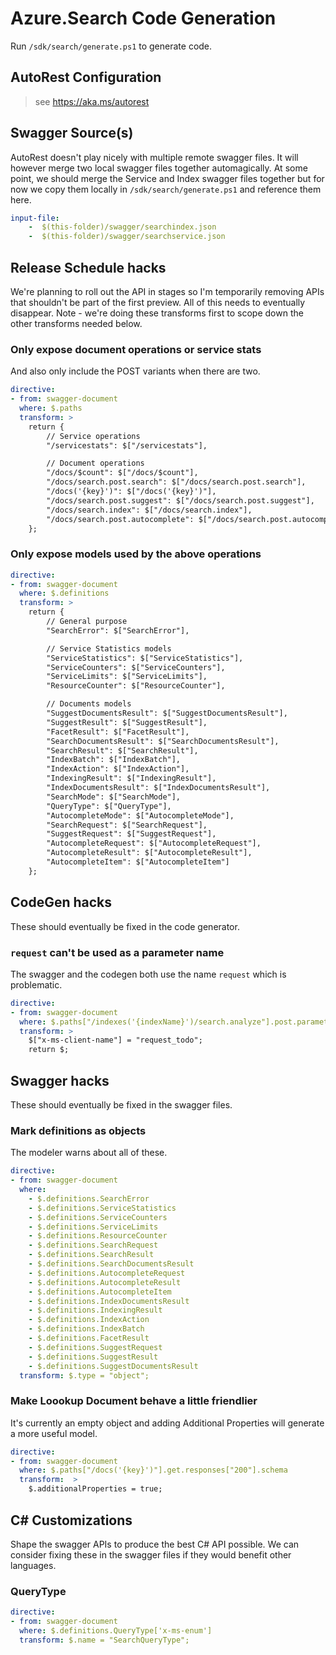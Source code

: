 # Azure.Search Code Generation

Run `/sdk/search/generate.ps1` to generate code.

## AutoRest Configuration
> see https://aka.ms/autorest

## Swagger Source(s)
AutoRest doesn't play nicely with multiple remote swagger files.  It will
however merge two local swagger files together automagically.  At some point,
we should merge the Service and Index swagger files together but for now we
copy them locally in `/sdk/search/generate.ps1` and reference them here.
```yaml
input-file:
    -  $(this-folder)/swagger/searchindex.json
    -  $(this-folder)/swagger/searchservice.json
```

## Release Schedule hacks
We're planning to roll out the API in stages so I'm temporarily removing APIs
that shouldn't be part of the first preview.  All of this needs to eventually
disappear.  Note - we're doing these transforms first to scope down the other
transforms needed below.

### Only expose document operations or service stats
And also only include the POST variants when there are two.
``` yaml
directive:
- from: swagger-document
  where: $.paths
  transform: >
    return {
        // Service operations
        "/servicestats": $["/servicestats"],

        // Document operations
        "/docs/$count": $["/docs/$count"],
        "/docs/search.post.search": $["/docs/search.post.search"],
        "/docs('{key}')": $["/docs('{key}')"],
        "/docs/search.post.suggest": $["/docs/search.post.suggest"],
        "/docs/search.index": $["/docs/search.index"],
        "/docs/search.post.autocomplete": $["/docs/search.post.autocomplete"]
    };
```

### Only expose models used by the above operations
``` yaml
directive:
- from: swagger-document
  where: $.definitions
  transform: >
    return {
        // General purpose
        "SearchError": $["SearchError"],

        // Service Statistics models
        "ServiceStatistics": $["ServiceStatistics"],
        "ServiceCounters": $["ServiceCounters"],
        "ServiceLimits": $["ServiceLimits"],
        "ResourceCounter": $["ResourceCounter"],

        // Documents models
        "SuggestDocumentsResult": $["SuggestDocumentsResult"],
        "SuggestResult": $["SuggestResult"],
        "FacetResult": $["FacetResult"],
        "SearchDocumentsResult": $["SearchDocumentsResult"],
        "SearchResult": $["SearchResult"],
        "IndexBatch": $["IndexBatch"],
        "IndexAction": $["IndexAction"],
        "IndexingResult": $["IndexingResult"],
        "IndexDocumentsResult": $["IndexDocumentsResult"],
        "SearchMode": $["SearchMode"],
        "QueryType": $["QueryType"],
        "AutocompleteMode": $["AutocompleteMode"],
        "SearchRequest": $["SearchRequest"],
        "SuggestRequest": $["SuggestRequest"],
        "AutocompleteRequest": $["AutocompleteRequest"],
        "AutocompleteResult": $["AutocompleteResult"],
        "AutocompleteItem": $["AutocompleteItem"]
    };
```

## CodeGen hacks
These should eventually be fixed in the code generator.

### `request` can't be used as a parameter name
The swagger and the codegen both use the name `request` which is problematic.
``` yaml
directive:
- from: swagger-document
  where: $.paths["/indexes('{indexName}')/search.analyze"].post.parameters[1]
  transform: >
    $["x-ms-client-name"] = "request_todo";
    return $;
```

## Swagger hacks
These should eventually be fixed in the swagger files.

### Mark definitions as objects
The modeler warns about all of these.
``` yaml
directive:
- from: swagger-document
  where:
    - $.definitions.SearchError
    - $.definitions.ServiceStatistics
    - $.definitions.ServiceCounters
    - $.definitions.ServiceLimits
    - $.definitions.ResourceCounter
    - $.definitions.SearchRequest
    - $.definitions.SearchResult
    - $.definitions.SearchDocumentsResult
    - $.definitions.AutocompleteRequest
    - $.definitions.AutocompleteResult
    - $.definitions.AutocompleteItem
    - $.definitions.IndexDocumentsResult
    - $.definitions.IndexingResult
    - $.definitions.IndexAction
    - $.definitions.IndexBatch
    - $.definitions.FacetResult
    - $.definitions.SuggestRequest
    - $.definitions.SuggestResult
    - $.definitions.SuggestDocumentsResult
  transform: $.type = "object";
```

### Make Loookup Document behave a little friendlier
It's currently an empty object and adding Additional Properties will generate
a more useful model.
``` yaml
directive:
- from: swagger-document
  where: $.paths["/docs('{key}')"].get.responses["200"].schema
  transform:  >
    $.additionalProperties = true;
```

## C# Customizations
Shape the swagger APIs to produce the best C# API possible.  We can consider
fixing these in the swagger files if they would benefit other languages.

### QueryType
``` yaml
directive:
- from: swagger-document
  where: $.definitions.QueryType['x-ms-enum']
  transform: $.name = "SearchQueryType";
```